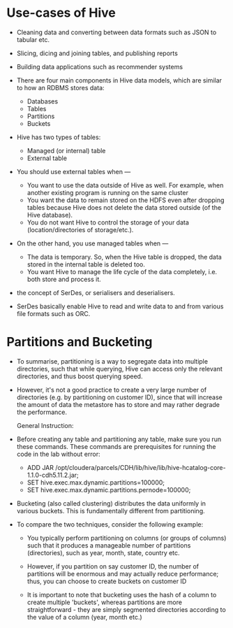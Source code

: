 # Use-cases of Hive

  - Cleaning data and converting between data formats such as JSON to tabular etc.
  - Slicing, dicing and joining tables, and publishing reports 
  - Building data applications such as recommender systems
  
  - There are four main components in Hive data models, which are similar to how an RDBMS stores data:
    - Databases
    - Tables
    - Partitions
    - Buckets
    
  - Hive has two types of tables:
    - Managed (or internal) table
    - External table
    
  - You should use external tables when —
  
    - You want to use the data outside of Hive as well. For example, when another existing program is running on the same cluster
    - You want the data to remain stored on the HDFS even after dropping tables because Hive does not delete the data stored outside 
      (of the Hive database).
    - You do not want Hive to control the storage of your data (location/directories of storage/etc.).

  - On the other hand, you use managed tables when —

    - The data is temporary. So, when the Hive table is dropped, the data stored in the internal table is deleted too.
    - You want Hive to manage the life cycle of the data completely, i.e. both store and process it.
    
  - the concept of SerDes, or serialisers and deserialisers. 
  - SerDes basically enable Hive to read and write data to and from various file formats such as ORC.
  

# Partitions and Bucketing

  - To summarise, partitioning is a way to segregate data into multiple directories, 
    such that while querying, Hive can access only the relevant directories, and thus boost querying speed. 
 
  - However, it's not a good practice to create a very large number of directories (e.g. by partitioning on customer ID), 
    since that will increase the amount of data the metastore has to store and may rather degrade the performance.
    
    General Instruction:

  - Before creating any table and partitioning any table, make sure you run these commands. 
    These commands are prerequisites for running the code in the lab without error:


    - ADD JAR /opt/cloudera/parcels/CDH/lib/hive/lib/hive-hcatalog-core-1.1.0-cdh5.11.2.jar;
    - SET hive.exec.max.dynamic.partitions=100000;
    - SET hive.exec.max.dynamic.partitions.pernode=100000;
    
  - Bucketing (also called clustering) distributes the data uniformly in various buckets. 
    This is fundamentally different from partitioning. 
    
  - To compare the two techniques, consider the following example: 

    - You typically perform partitioning on columns (or groups of columns) such that it produces a 
      manageable number of partitions (directories), such as year, month, state, country etc.
    - However, if you partition on say customer ID, the number of partitions will be enormous and may actually reduce 
      performance; thus, you can choose to create buckets on customer ID
      
    - It is important to note that bucketing uses the hash of a column to create multiple 'buckets', whereas partitions 
      are more straightforward - they are simply segmented directories according to the value of a column (year, month etc.)
      
